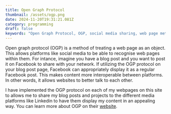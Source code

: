 ```yaml
---
title: Open Graph Protocol
thumbnail: /assets/ogp.png
date: 2024-11-20T19:31:21.081Z
category: programming
draft: false
keywords: "Open Graph Protocol, OGP, social media sharing, web page metadata, content interoperability, Facebook sharing, LinkedIn integration, SEO best practices, enhanced sharing, metadata standards"
---
```


Open graph protocol (OGP) is a method of treating a web page as an object. This allows platforms like social media to be able to recognise web pages within them. For intance, imagine you have a blog post and you want to post it on Facebook to share with your network. If utilizing the OGP protocol on your blog post page, Facebook can appropriately display it as a regular Facebook post. This makes content more interoperable between platforms. In other words, it allows websites to better talk to each other.

I have implemented the OGP protocol on each of my webpages on this site to allows me to share my blog posts and projects to the different media platforms like Linkedin to have them display my content in an appealing way. You can learn more about OGP on their [website](https://ogp.me/).
